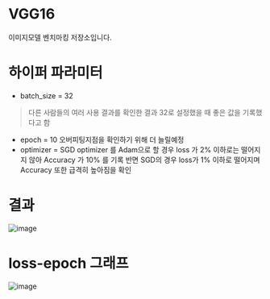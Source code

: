 # VGG16
이미지모델 벤치마킹 저장소입니다.

# 하이퍼 파라미터
 - batch_size = 32
 > 다른 사람들의 여러 사용 결과를 확인한 결과 32로 설정했을 때 좋은 값을 기록했다고 함
 - epoch = 10
 오버피팅지점을 확인하기 위해 더 늘릴예정
 - optimizer = SGD
 optimizer 를 Adam으로 할 경우 loss 가 2% 이하로는 떨어지지 않아 Accuracy 가 10% 를 기록
 반면 SGD의 경우 loss가 1% 이하로 떨어지며 Accuracy 또한 급격히 높아짐을 확인

# 결과
![image](https://user-images.githubusercontent.com/113009722/228561098-aa76723f-81bb-4c37-a090-076580a0e654.png)

# loss-epoch 그래프
![image](https://user-images.githubusercontent.com/113009722/228559751-046ce036-fc25-4802-b97b-b84d699ebc68.png)

